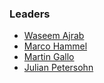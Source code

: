### Leaders
* [Waseem Ajrab](mailto:ajrab.waseem@gmail.com)
* [Marco Hammel](mailto:maroc.hammel@no-monkey.com)
* [Martin Gallo](mailto:cbas@advisory.no-monkey.com)
* [Julian Petersohn](mailto:julian.petersohn@owasp.org)
